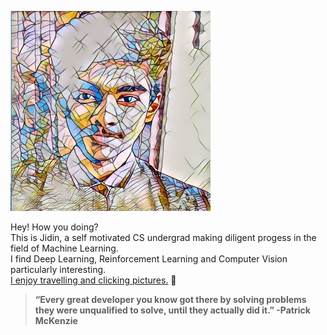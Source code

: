 
![picture](img/picture.jpg)

Hey! How you doing?<br/>This is Jidin, a self motivated CS undergrad making diligent progess in the field of Machine Learning. <br/> I find Deep Learning, Reinforcement Learning and Computer Vision particularly interesting. <br/> [I enjoy travelling and clicking pictures.](https://photos.app.goo.gl/BDUzkkm2PGyU7jdGA) 💖


> **“Every great developer you know got there by solving problems they were unqualified to solve, until they actually did it.” -Patrick McKenzie**
